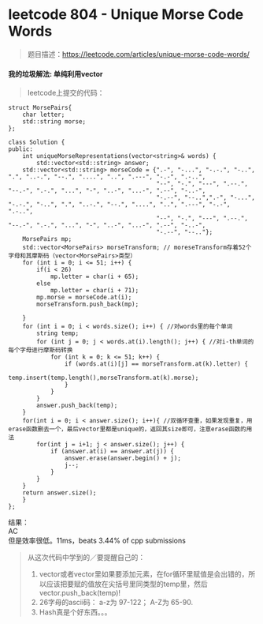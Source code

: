 # leetcode 804 - Unique Morse Code Words  
> 题目描述：https://leetcode.com/articles/unique-morse-code-words/  
#### 我的垃圾解法: 单纯利用vector  
> leetcode上提交的代码：  
```
struct MorsePairs{
    char letter;
    std::string morse;
};

class Solution {
public:
    int uniqueMorseRepresentations(vector<string>& words) {
        std::vector<std::string> answer;
    std::vector<std::string> morseCode = {".-", "-...", "-.-.", "-..", ".", "..-.", "--.", "....", "..", ".---", "-.-", ".-..",
                                          "--", "-.", "---", ".--.", "--.-", ".-.", "...", "-", "..-", "...-", ".--", "-..-",
                                          "-.--", "--..",".-", "-...", "-.-.", "-..", ".", "..-.", "--.", "....", "..", ".---", "-.-", ".-..",
                                          "--", "-.", "---", ".--.", "--.-", ".-.", "...", "-", "..-", "...-", ".--", "-..-",
                                          "-.--", "--.."};
    MorsePairs mp;
    std::vector<MorsePairs> morseTransform; // moreseTransform存着52个字母和其摩斯码（vector<MorsePairs>类型）
    for (int i = 0; i <= 51; i++) {
        if(i < 26)
            mp.letter = char(i + 65);
        else
            mp.letter = char(i + 71);
        mp.morse = morseCode.at(i);
        morseTransform.push_back(mp);

    }
    for (int i = 0; i < words.size(); i++) { //对words里的每个单词
        string temp;
        for (int j = 0; j < words.at(i).length(); j++) { //对i-th单词的每个字母进行摩斯码转换
            for (int k = 0; k <= 51; k++) {
                if (words.at(i)[j] == morseTransform.at(k).letter) {
                    temp.insert(temp.length(),morseTransform.at(k).morse);
                }
            }
        }
        answer.push_back(temp);
    }
    for(int i = 0; i < answer.size(); i++){ //双循环查重，如果发现重复，用erase函数删去一个，最后vector里都是unique的，返回其size即可，注意erase函数的用法
        for(int j = i+1; j < answer.size(); j++) {
            if (answer.at(i) == answer.at(j)) {
                answer.erase(answer.begin() + j);
                j--;
            }
        }
    }
    return answer.size();
    }
};
```    
结果：  
AC  
但是效率很低。11ms，beats 3.44% of cpp submissions  

> 从这次代码中学到的／要提醒自己的：  
> 1. vector<struct>或者vector<string>里如果要添加元素，在for循环里赋值是会出错的，所以应该把要赋的值放在尖括号里同类型的temp里，然后vector.push_back(temp)!  
   >  2. 26字母的ascii码： a-z为 97-122； A-Z为 65-90.
   >  3. Hash真是个好东西。。。
